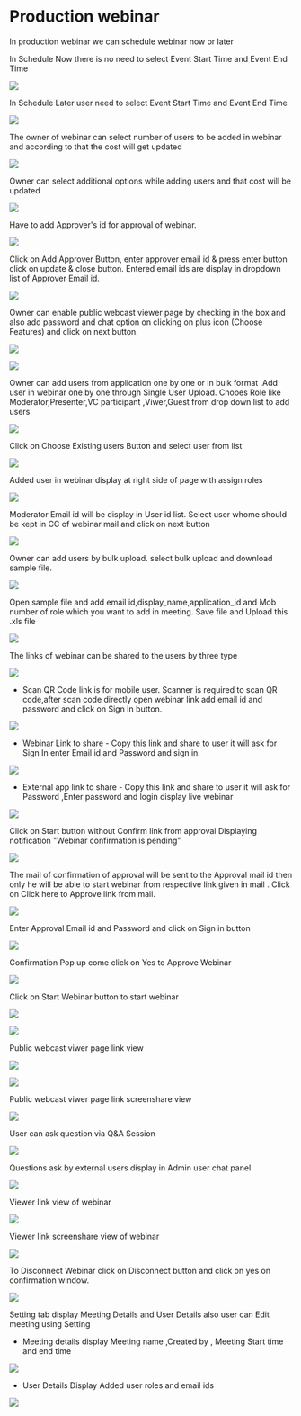 # Production webinar

 In production webinar we can schedule webinar now or later

In Schedule Now there is no need to select Event Start Time and Event End Time

![](../.gitbook/assets/schedule_later.PNG)

In Schedule Later user need to select Event Start Time and Event End Time

![](../.gitbook/assets/image%20%2841%29.png)

The owner of webinar can select number of users to be added in webinar and according to that the cost will get updated

![](../.gitbook/assets/image%20%28144%29.png)

Owner can select additional options while adding users and that cost will be updated

![](../.gitbook/assets/image%20%2863%29.png)

Have to add Approver's id for approval of webinar. 

![](../.gitbook/assets/image%20%2852%29.png)

Click on Add Approver Button, enter approver email id & press enter button click on update & close button. Entered email ids are display in dropdown list of Approver Email id.

![](../.gitbook/assets/image%20%28150%29.png)

Owner can enable public webcast viewer page by checking in the box and also add password and chat option on clicking on plus icon \(Choose Features\) and click on next button.

![](../.gitbook/assets/image%20%2855%29.png)

![](../.gitbook/assets/image%20%28108%29.png)

Owner can add users from application one by one or in bulk format .Add user in webinar one by one through Single User Upload. Chooes Role like Moderator,Presenter,VC participant ,Viwer,Guest from drop down list to add users 

![](../.gitbook/assets/image%20%28137%29.png)

Click on Choose Existing users Button and select user from list 

![](../.gitbook/assets/image%20%28103%29.png)

Added user in webinar display at right side of page with assign roles

![](../.gitbook/assets/image%20%2864%29.png)

 Moderator Email id will be display in User id list. Select user whome should be kept in CC of webinar mail and click on next button

![](../.gitbook/assets/image%20%28149%29.png)

Owner can add users by bulk upload. select bulk upload and download sample file.

![](../.gitbook/assets/image%20%2895%29.png)

Open sample file and add email id,display\_name,application\_id and Mob number of role which you want to add in meeting. Save file and Upload this .xls file 

![](../.gitbook/assets/image%20%28158%29.png)

 The links of webinar can be shared to the users by three type

![](../.gitbook/assets/image%20%28175%29.png)

* Scan QR Code link is for mobile user. Scanner is required to scan QR code,after scan code directly open webinar link add email id and password and click on Sign In button.

![](../.gitbook/assets/image%20%2893%29.png)

* Webinar Link to share - Copy this link and share to user it will ask for Sign In enter Email id and Password and sign in.

![](../.gitbook/assets/image%20%28146%29.png)

* External app link to share - Copy this link and share to user it will ask for Password ,Enter password and login display live webinar

![](../.gitbook/assets/image%20%2889%29.png)

Click on Start button without Confirm link from approval Displaying notification "Webinar confirmation is pending"

![](../.gitbook/assets/image%20%2831%29.png)

The mail of confirmation of approval will be sent to the Approval mail id then only he will be able to start webinar from respective link given in mail . Click on Click here to Approve link from mail.

![](../.gitbook/assets/image%20%2859%29.png)

Enter Approval Email id and Password and click on Sign in button

![](../.gitbook/assets/image%20%284%29.png)

Confirmation Pop up come click on Yes to Approve Webinar

![](../.gitbook/assets/image%20%28121%29.png)

Click on Start Webinar button to start webinar

![](../.gitbook/assets/image%20%28170%29.png)

![](../.gitbook/assets/image%20%28117%29.png)

Public webcast viwer page link view

![](../.gitbook/assets/image%20%2874%29.png)

![](../.gitbook/assets/image%20%28116%29.png)

Public webcast viwer page link screenshare view

![](../.gitbook/assets/image%20%28106%29.png)

User can ask question via Q&A Session 

![](../.gitbook/assets/image%20%286%29.png)

Questions ask by external users display in Admin user chat panel

![](../.gitbook/assets/image%20%28126%29.png)

Viewer link view of webinar

![](../.gitbook/assets/image%20%2843%29.png)

Viewer link screenshare view of webinar

![](../.gitbook/assets/image%20%2819%29.png)

To Disconnect Webinar click on Disconnect button and click on yes on confirmation window.

![](../.gitbook/assets/image%20%2881%29.png)

Setting tab display Meeting Details and User Details also user can Edit meeting using Setting

* Meeting details display Meeting name ,Created by , Meeting Start time and end time

![](../.gitbook/assets/image%20%2816%29.png)

* User Details Display Added user roles and email ids 

![](../.gitbook/assets/image%20%2839%29.png)

